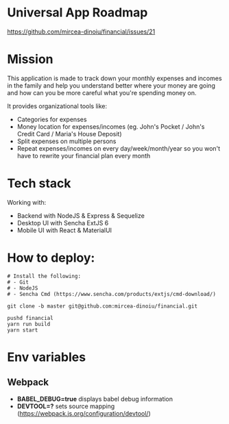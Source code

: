 # Universal App Roadmap
https://github.com/mircea-dinoiu/financial/issues/21

# Mission
This application is made to track down your monthly expenses and incomes in the family and help you understand better where your money are going and how can you be more careful what you're spending money on.

It provides organizational tools like:
- Categories for expenses
- Money location for expenses/incomes (eg. John's Pocket / John's Credit Card / Maria's House Deposit)
- Split expenses on multiple persons
- Repeat expenses/incomes on every day/week/month/year so you won't have to rewrite your financial plan every month

# Tech stack
Working with:
- Backend with NodeJS & Express & Sequelize
- Desktop UI with Sencha ExtJS 6
- Mobile UI with React & MaterialUI

# How to deploy:
```
# Install the following:
# - Git
# - NodeJS
# - Sencha Cmd (https://www.sencha.com/products/extjs/cmd-download/)

git clone -b master git@github.com:mircea-dinoiu/financial.git

pushd financial
yarn run build
yarn start
```

# Env variables
## Webpack
- __BABEL_DEBUG=true__ displays babel debug information
- __DEVTOOL=?__ sets source mapping (https://webpack.js.org/configuration/devtool/)
